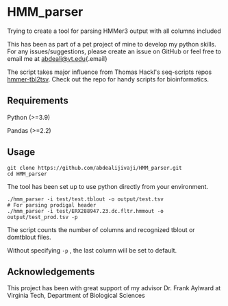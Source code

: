 # HMM_parser

Trying to create a tool for parsing HMMer3 output with all columns included

This has been as part of a pet project of mine to develop my python skills. For any issues/suggestions, please create an issue on GitHub or feel free to email me at [abdeali\@vt.edu](mailto:abdeali@vt.edu){.email}

The script takes major influence from Thomas Hackl's seq-scripts repos [hmmer-tbl2tsv](https://github.com/thackl/seq-scripts/blob/master/bin/hmmer-tbl2tsv). Check out the repo for handy scripts for bioinformatics.

## Requirements

Python (\>=3.9)

Pandas (\>=2.2)

## Usage

```{bash}
git clone https://github.com/abdealijivaji/HMM_parser.git
cd HMM_parser
```

The tool has been set up to use python directly from your environment.

```{bash}
./hmm_parser -i test/test.tblout -o output/test.tsv 
# For parsing prodigal header 
./hmm_parser -i test/ERX288947.23.dc.fltr.hmmout -o output/test_prod.tsv -p
```

The script counts the number of columns and recognized tblout or domtblout files.

Without specifying `-p` , the last column will be set to default.

## Acknowledgements

This project has been with great support of my advisor Dr. Frank Aylward at Virginia Tech, Department of Biological Sciences
